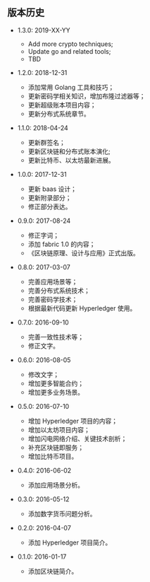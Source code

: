 ## 版本历史

* 1.3.0: 2019-XX-YY
  * Add more crypto techniques;
  * Update go and related tools;
  * TBD

* 1.2.0: 2018-12-31
  * 添加常用 Golang 工具和技巧；
  * 更新密码学相关知识，增加布隆过滤器等；
  * 更新超级账本项目内容；
  * 更新分布式系统章节。

* 1.1.0: 2018-04-24
  * 更新群签名；
  * 更新区块链和分布式账本演化;
  * 更新比特币、以太坊最新进展。

* 1.0.0: 2017-12-31
  * 更新 baas 设计；
  * 更新附录部分；
  * 修正部分表达。

* 0.9.0: 2017-08-24
  * 修正字词；
  * 添加 fabric 1.0 的内容；
  * 《区块链原理、设计与应用》正式出版。

* 0.8.0: 2017-03-07
  * 完善应用场景等；
  * 完善分布式系统技术；
  * 完善密码学技术；
  * 根据最新代码更新 Hyperledger 使用。

* 0.7.0: 2016-09-10
  * 完善一致性技术等；
  * 修正文字。

* 0.6.0: 2016-08-05
  * 修改文字；
  * 增加更多智能合约；
  * 增加更多业务场景。

* 0.5.0: 2016-07-10
  * 增加 Hyperledger 项目的内容；
  * 增加以太坊项目内容；
  * 增加闪电网络介绍、关键技术剖析；
  * 补充区块链即服务；
  * 增加比特币项目。

* 0.4.0: 2016-06-02
    * 添加应用场景分析。

* 0.3.0: 2016-05-12
    * 添加数字货币问题分析。

* 0.2.0: 2016-04-07
    * 添加 Hyperledger 项目简介。

* 0.1.0: 2016-01-17
    * 添加区块链简介。

